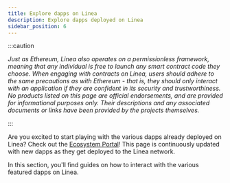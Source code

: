 ```yaml
---
title: Explore dapps on Linea
description: Explore dapps deployed on Linea
sidebar_position: 6
---
```


:::caution

_Just as Ethereum, Linea also operates on a permissionless framework, meaning that any individual is free to launch any smart contract code they choose. When engaging with contracts on Linea, users should adhere to the same precautions as with Ethereum - that is, they should only interact with an application if they are confident in its security and trustworthiness. No products listed on this page are official endorsements, and are provided for informational purposes only. Their descriptions and any associated documents or links have been provided by the projects themselves._

:::

Are you excited to start playing with the various dapps already deployed on Linea? Check out the [Ecosystem Portal](https://goerli.linea.build/explore)! This page is continuously updated with new dapps as they get deployed to the Linea network.

In this section, you'll find guides on how to interact with the various featured dapps on Linea.
